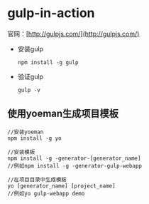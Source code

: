 # gulp-in-action

官网：[http://gulpjs.com/](http://gulpjs.com/)

* 安装gulp

	```node
	npm install -g gulp
	```
	
* 验证gulp

	```node
	gulp -v
	```
	
## 使用yoeman生成项目模板

```node
//安装yoeman
npm install -g yo

//安装模板
npm install -g -generator-[generator_name]
//例如npm install -g -generator-gulp-webapp

//在项目目录中生成模板
yo [generator_name] [project_name]
//例如yo gulp-webapp demo

```


